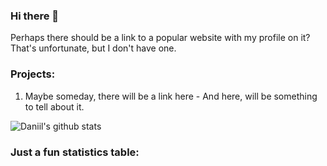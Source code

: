 ### Hi there 👋

Perhaps there should be a link to a popular website with my profile on it? That's unfortunate, but I don't have one.

### Projects: 
1) Maybe someday, there will be a link here - And here, will be something to tell about it.

![Daniil's github stats](https://github-readme-stats.vercel.app/api?username=Hermit91&show_icons=true&theme=cobalt)

### Just a fun statistics table:
<!--
**Hermit91/Hermit91** is a ✨ _special_ ✨ repository because its `README.md` (this file) appears on your GitHub profile.
